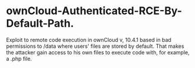 # ownCloud-Authenticated-RCE-By-Default-Path.
Exploit to remote code execution in ownCloud v, 10.4.1 based in bad permissions to /data where users' files are stored by default. That makes the attacker gain access to his own files to execute code with, for example, a .php file.
